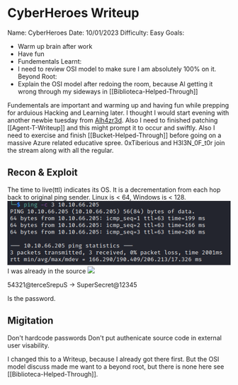 # CyberHeroes Writeup

Name: CyberHeroes
Date:  10/01/2023
Difficulty:  Easy
Goals:  
- Warm up brain after work
- Have fun
- Fundementals
Learnt:
- I need to review OSI model to make sure I am absolutely 100% on it. 
Beyond Root:
- Explain the OSI model after redoing the room, because Al getting it wrong through my sideways in [[Biblioteca-Helped-Through]] 

Fundementals are important and warming up and having fun while prepping for arduious Hacking and Learning later. I thought I would start evening with another newbie tuesday from [Alh4zr3d](https://www.youtube.com/watch?v=Uz4iv7kHxpI). Also I need to finished patching [[Agent-T-Writeup]] and this might prompt it to occur and swiftly. Also I need to exercise and finish [[Bucket-Helped-Through]] before going on a massive Azure related educative spree. 0xTiberious and H3l3N_0F_t0r join the stream along with all the regular.

## Recon & Exploit

The time to live(ttl) indicates its OS. It is a decrementation from each hop back to original ping sender. Linux is < 64, Windows is < 128.
![ping](Screenshots/ping.png)
I was already in the source 
![](functionauthenicate.png)

54321@terceSrepuS -> SuperSecret@12345

Is the password.

## Migitation

Don't hardcode passwords
Don't put authenicate source code in external user visability.
      
I changed this to a Writeup, because I already got there first. But the OSI model discuss made me want to a beyond root, but there is none here see [[Biblioteca-Helped-Through]].